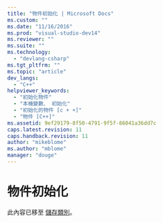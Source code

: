 ```yaml
---
title: "物件初始化 | Microsoft Docs"
ms.custom: ""
ms.date: "11/16/2016"
ms.prod: "visual-studio-dev14"
ms.reviewer: ""
ms.suite: ""
ms.technology: 
  - "devlang-csharp"
ms.tgt_pltfrm: ""
ms.topic: "article"
dev_langs: 
  - "C++"
helpviewer_keywords: 
  - "初始化物件"
  - "本機變數、 初始化"
  - "初始化的物件 [c + +]"
  - "物件 [C++]"
ms.assetid: 9ef29179-8f50-4791-9f5f-86041a36dd7c
caps.latest.revision: 11
caps.handback.revision: 11
author: "mikeblome"
ms.author: "mblome"
manager: "douge"
---
```

# 物件初始化
此內容已移至 [儲存類別](/visual-cpp/cpp/storage-classes-cpp)。